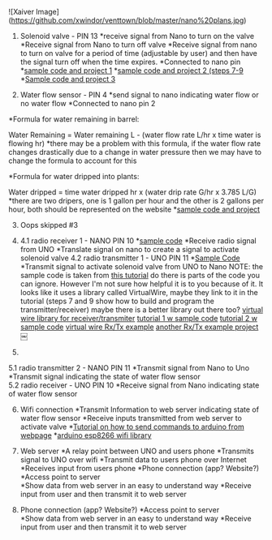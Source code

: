  ![Xaiver Image] (https://github.com/xwindor/venttown/blob/master/nano%20plans.jpg)

1. Solenoid valve - PIN 13
*receive signal from Nano to turn on the valve 
*Receive signal from Nano to turn off valve 
*Receive signal from nano to turn on valve for a period of time (adjustable by user) and then have the signal turn off when the time expires. 
*Connected to nano pin 
*[sample code and project 1](http://www.bc-robotics.com/tutorials/controlling-a-solenoid-valve-with-arduino/)
*[sample code and project 2 (steps 7-9](http://www.instructables.com/id/Raspberry-Pi-Irrigation-Controller/step7/Software/)
*[Sample code and project 3](https://spin.atomicobject.com/2014/06/28/raspberry-pi-gardening/)

2. Water flow sensor - PIN 4
*send signal to nano indicating water flow or no water flow 
*Connected to nano pin 2

*Formula for water remaining in barrel: 

Water Remaining = Water remaining L - (water flow rate L/hr x time water is flowing hr)
*there may be a problem with this formula, if the water flow rate changes drastically due to a change in water pressure then we may have to change the formula to account for this

*Formula for water dripped into plants: 

Water dripped = time water dripped hr x (water drip rate G/hr x 3.785 L/G)
*there are two dripers, one is 1 gallon per hour and the other is 2 gallons per hour, both should be represented on the website
*[sample code and project](http://forum.arduino.cc/index.php?topic=8548.0)

3. Oops skipped #3 
  
4. 4.1 radio receiver 1 - NANO PIN 10
*[sample code](http://www.instructables.com/files/orig/FQS/YAB6/HZV3O6IZ/FQSYAB6HZV3O6IZ.txt)
*Receive radio signal from UNO 
*Translate signal on nano to create a signal to activate solenoid valve 
  4.2 radio transmitter 1 - UNO PIN 11
*[Sample Code](http://www.instructables.com/files/orig/F3S/72IM/HZS8WTVS/F3S72IMHZS8WTVS.txt)
*Transmit signal to activate solenoid valve from UNO to Nano 
NOTE: the sample code is taken from [this tutorial](http://www.instructables.com/id/SOLAR-POWERED-ARDUINO-WEATHER-STATION/?ALLSTEPS#step7) do there is parts of the code you can ignore. However I'm not sure how helpful it is to you because of it. It looks like it uses a library called VirtualWire, maybe they link to it in the tutorial (steps 7 and 9 show how to build and program the transmitter/receiver) maybe there is a better library out there too? 
[virtual wire library for receiver/transmiter](http://www.airspayce.com/mikem/arduino/VirtualWire/)
[tutorial 1 w sample code](https://www.sparkfun.com/datasheets/RF/KLP_Walkthrough.pdf)
[tutorial 2 w sample code](http://winavr.scienceprog.com/example-avr-projects/running-tx433-and-rx433-rf-modules-with-avr-microcontrollers.html)
[virtual wire Rx/Tx example](https://www.pjrc.com/teensy/td_libs_VirtualWire.html)
[another Rx/Tx example project](http://www.instructables.com/id/RF-315433-MHz-Transmitter-receiver-Module-and-Ardu/?ALLSTEPS)
￼  
5. 
  5.1 radio transmitter 2 - NANO PIN 11
*Transmit signal from Nano to Uno 
*Transmit signal indicating the state of water flow sensor  
  5.2 radio receiver - UNO PIN 10
*Receive signal from Nano indicating state of water flow sensor 

6. Wifi connection 
*Transmit Information to web server indicating state of water flow sensor 
*Receive inputs transmitted from web server to activate valve 
*[Tutorial on how to send commands to arduino from webpage](http://allaboutee.com/2015/01/02/esp8266-arduino-led-control-from-webpage/)
*[arduino esp8266 wifi library](https://github.com/sparkfun/SparkFun_ESP8266_AT_Arduino_Library/archive/master.zip)
7. Web server 
*A relay point between UNO and users phone 
*Transmits signal to UNO over wifi 
*Transmit data to users phone over Internet  
*Receives input from users phone 
*Phone connection (app? Website?) 
*Access point to server  
*Show data from web server in an easy to understand way 
*Receive input from user and then transmit it to web server

8. Phone connection (app? Website?) 
*Access point to server  
*Show data from web server in an easy to understand way 
*Receive input from user and then transmit it to web server 
